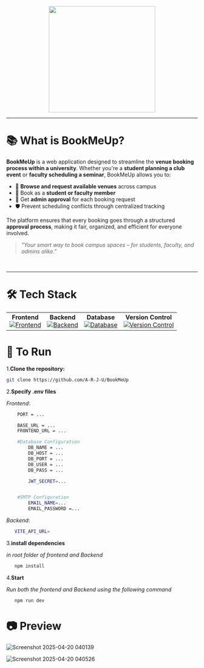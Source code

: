 
<p align="center"><img align="center" width="280" src="https://iili.io/31PFGCx.png"/></p>


<hr>

# 📚 What is BookMeUp?

**BookMeUp** is a web application designed to streamline the **venue booking process within a university**. Whether you're a **student planning a club event** or **faculty scheduling a seminar**, BookMeUp allows you to:

- 📅 **Browse and request available venues** across campus  
- 👤 Book as a **student or faculty member**  
- 🔐 Get **admin approval** for each booking request  
- 🛡️ Prevent scheduling conflicts through centralized tracking  

The platform ensures that every booking goes through a structured **approval process**, making it fair, organized, and efficient for everyone involved.

> _"Your smart way to book campus spaces – for students, faculty, and admins alike."_
<br>
<hr>

# 🛠️ Tech Stack

<table align="center">
  <tr>
    <td align="center">
      <strong>Frontend</strong><br>
      <a href="https://skillicons.dev">
        <img src="https://skillicons.dev/icons?i=react,tailwind" alt="Frontend" />
      </a>
    </td>
    <td align="center">
      <strong>Backend</strong><br>
      <a href="https://skillicons.dev">
        <img src="https://skillicons.dev/icons?i=nodejs,express" alt="Backend" />
      </a>
    </td>
    <td align="center">
      <strong>Database</strong><br>
      <a href="https://skillicons.dev">
        <img src="https://skillicons.dev/icons?i=mysql" alt="Database" />
      </a>
    </td>
    <td align="center">
      <strong>Version Control</strong><br>
      <a href="https://skillicons.dev">
        <img src="https://skillicons.dev/icons?i=git,github" alt="Version Control" />
      </a>
    </td>
  </tr>
</table>



# 🎉 To Run

1.**Clone the repository:**

   ```bash
   git clone https://github.com/A-R-J-U/BookMeUp
   ```

2.**Specify .env files**

*Frontend*:

```bash
    PORT = ...

    BASE_URL = ...
    FRONTEND_URL = ...

    #Database Configuration
        DB_NAME = ...
        DB_HOST = ...
        DB_PORT = ...
        DB_USER = ...
        DB_PASS = ...

        JWT_SECRET=...


    #SMTP Configuration
        EMAIL_NAME=...
        EMAIL_PASSWORD =...
```
*Backend*:
```bash
   VITE_API_URL=
```
3.**install dependencies**

*in root folder of frontend and Backend*
```bash
   npm install
```
4.**Start**

*Run both the frontend and Backend using the following command*
```bash
   npm run dev 
```
# 📷 Preview
![Screenshot 2025-04-20 040139](https://github.com/user-attachments/assets/b7add441-95e9-4811-8873-7a3e173cba93)

![Screenshot 2025-04-20 040526](https://github.com/user-attachments/assets/65199af1-7624-45f3-88f2-160a59d1dc7c)



